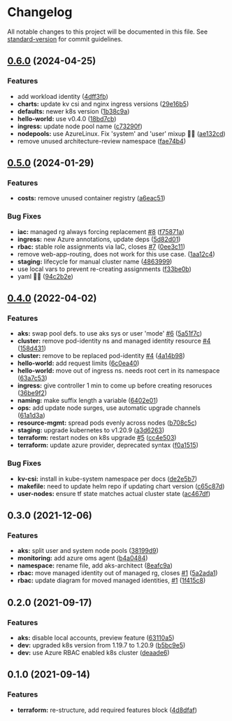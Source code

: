 # Changelog

All notable changes to this project will be documented in this file. See [standard-version](https://github.com/conventional-changelog/standard-version) for commit guidelines.

## [0.6.0](https://github.com/julie-ng/cloudkube-aks-clusters/compare/v0.5.0...v0.6.0) (2024-04-25)


### Features

* add workload identity ([4dff3fb](https://github.com/julie-ng/cloudkube-aks-clusters/commit/4dff3fbcdf234bc897b1e293c92c8c5791a34910))
* **charts:** update kv csi and nginx ingress versions ([29e16b5](https://github.com/julie-ng/cloudkube-aks-clusters/commit/29e16b58bcb66a98d53e1b135542d2c3b85a6a0f))
* **defaults:** newer k8s version ([1b38c9a](https://github.com/julie-ng/cloudkube-aks-clusters/commit/1b38c9a2ee2192b0b0d2b5abf725b37d4723e31e))
* **hello-world:** use v0.4.0 ([18bd7cb](https://github.com/julie-ng/cloudkube-aks-clusters/commit/18bd7cb0e8313fc1c06d8d72f86303710678fede))
* **ingress:** update node pool name ([c73290f](https://github.com/julie-ng/cloudkube-aks-clusters/commit/c73290f9798fdcdf6e28e7adc160b807b6fc88e7))
* **nodepools:** use AzureLinux. Fix 'system' and 'user' mixup 🤦‍♀️ ([ae132cd](https://github.com/julie-ng/cloudkube-aks-clusters/commit/ae132cd6f492705b3cc0e67b2a51b9ffdc3c0bcb))
* remove unused architecture-review namespace ([fae74b4](https://github.com/julie-ng/cloudkube-aks-clusters/commit/fae74b4ac63f5a6a14b20ce7e4e57c35219e01c5))

## [0.5.0](https://github.com/julie-ng/cloudkube-aks-clusters/compare/v0.4.0...v0.5.0) (2024-01-29)


### Features

* **costs:** remove unused container registry ([a6eac51](https://github.com/julie-ng/cloudkube-aks-clusters/commit/a6eac51a8c16ab5cf562ba596e82ea732a3db5e2))


### Bug Fixes

* **iac:** managed rg always forcing replacement [#8](https://github.com/julie-ng/cloudkube-aks-clusters/issues/8) ([f75871a](https://github.com/julie-ng/cloudkube-aks-clusters/commit/f75871a0a1bd7b22b9a07c9336a1e840b374192b))
* **ingress:** new Azure annotations, update deps ([5d82d01](https://github.com/julie-ng/cloudkube-aks-clusters/commit/5d82d0138fd92779760b7f779fb78be80e357330))
* **rbac:** stable role assignments via IaC, closes [#7](https://github.com/julie-ng/cloudkube-aks-clusters/issues/7) ([0ee3c11](https://github.com/julie-ng/cloudkube-aks-clusters/commit/0ee3c113c5fc2add7bf6573808c44eec05a5073e))
* remove web-app-routing, does not work for this use case. ([1aa12c4](https://github.com/julie-ng/cloudkube-aks-clusters/commit/1aa12c4fba09307dd6809df91e682f0abedc50b2))
* **staging:** lifecycle for manual cluster name ([4863999](https://github.com/julie-ng/cloudkube-aks-clusters/commit/4863999c65d43ff46c8a7240a925c0c5a29e9caf))
* use local vars to prevent re-creating assignments ([f33be0b](https://github.com/julie-ng/cloudkube-aks-clusters/commit/f33be0bdc1c4a7352076e4c568e3132cb0ca5d38))
* yaml 🤦‍♀️ ([94c2b2e](https://github.com/julie-ng/cloudkube-aks-clusters/commit/94c2b2eb63614299310921188c30381c40871ff7))

## [0.4.0](https://github.com/julie-ng/cloudkube-aks-clusters/compare/v0.3.0...v0.4.0) (2022-04-02)


### Features

* **aks:** swap pool defs. to use aks sys or user 'mode'  [#6](https://github.com/julie-ng/cloudkube-aks-clusters/issues/6) ([5a51f7c](https://github.com/julie-ng/cloudkube-aks-clusters/commit/5a51f7c37228361ae42861000d3d98f5caa7c260))
* **cluster:** remove pod-identity ns and managed identity resource [#4](https://github.com/julie-ng/cloudkube-aks-clusters/issues/4) ([158d431](https://github.com/julie-ng/cloudkube-aks-clusters/commit/158d431d4d962d4ab9a0fdac28f9b2274633a775))
* **cluster:** remove to be replaced pod-identity [#4](https://github.com/julie-ng/cloudkube-aks-clusters/issues/4) ([4a14b98](https://github.com/julie-ng/cloudkube-aks-clusters/commit/4a14b985449bb55616f91d6ebed813647f396388))
* **hello-world:** add request limits ([6c0ea40](https://github.com/julie-ng/cloudkube-aks-clusters/commit/6c0ea40e4605331c6906ababd2cd014a0f14a838))
* **hello-world:** move out of ingress ns. needs root cert in its namespace ([63a7c53](https://github.com/julie-ng/cloudkube-aks-clusters/commit/63a7c533e205a123cd8b20f473a5b4dc5f3c5ddb))
* **ingress:** give controller 1 min to come up before creating resoruces ([36be9f2](https://github.com/julie-ng/cloudkube-aks-clusters/commit/36be9f245dc914fc9f5f890f51dfeec6ec640477))
* **naming:** make suffix length a variable ([6402e01](https://github.com/julie-ng/cloudkube-aks-clusters/commit/6402e0189637f507cdad33f1e4436773d815767b))
* **ops:** add update node surges, use automatic upgrade channels ([61a1d3a](https://github.com/julie-ng/cloudkube-aks-clusters/commit/61a1d3a0e55dcb7aa0c8e26fd1ddc0ffb19e5988))
* **resource-mgmt:** spread pods evenly across nodes ([b708c5c](https://github.com/julie-ng/cloudkube-aks-clusters/commit/b708c5c60eab1cca17bd984039dab388739680c5))
* **staging:** upgrade kubernetes to v1.20.9 ([a3d6263](https://github.com/julie-ng/cloudkube-aks-clusters/commit/a3d62634e03fe4d1673154f88a8d5f093a49c845))
* **terraform:** restart nodes on k8s upgrade [#5](https://github.com/julie-ng/cloudkube-aks-clusters/issues/5) ([cc4e503](https://github.com/julie-ng/cloudkube-aks-clusters/commit/cc4e5037afd824e26622fc58b346ca6b68910c01))
* **terraform:** update azure provider, deprecated syntax ([f0a1515](https://github.com/julie-ng/cloudkube-aks-clusters/commit/f0a1515b4e675d540a1fff0a711d3bad42782c68))


### Bug Fixes

* **kv-csi:** install in kube-system namespace per docs ([de2e5b7](https://github.com/julie-ng/cloudkube-aks-clusters/commit/de2e5b7b697a32815188d46109eb9cef42f30547))
* **makefile:** need to update helm repo if updating chart version ([c65c87d](https://github.com/julie-ng/cloudkube-aks-clusters/commit/c65c87d2d672b3f3b197a5b3e20ab0652951bfe6))
* **user-nodes:** ensure tf state matches actual cluster state ([ac467df](https://github.com/julie-ng/cloudkube-aks-clusters/commit/ac467df4547514a1469262ada0cadc9bc7960e95))

## 0.3.0 (2021-12-06)


### Features

* **aks:** split user and system node pools ([38199d9](https://github.com/julie-ng/cloudkube-aks-clusters/commit/38199d9bd83da01f91b9c5c385a92a609eb9e5a8))
* **monitoring:** add azure oms agent ([b4a0484](https://github.com/julie-ng/cloudkube-aks-clusters/commit/b4a04840ea90c702e9e1bab71fd96ad128c70766))
* **namespace:** rename file, add aks-architect ([8eafc9a](https://github.com/julie-ng/cloudkube-aks-clusters/commit/8eafc9a1cce2d55b3d7a937bc4ef479f441669f8))
* **rbac:** move managed identity out of managed rg, closes [#1](https://github.com/julie-ng/cloudkube-aks-clusters/issues/1) ([5a2ada1](https://github.com/julie-ng/cloudkube-aks-clusters/commit/5a2ada123f6e34e79a35e104c15c471c444bfcf5))
* **rbac:** update diagram for moved managed identities, [#1](https://github.com/julie-ng/cloudkube-aks-clusters/issues/1) ([1f415c8](https://github.com/julie-ng/cloudkube-aks-clusters/commit/1f415c81d99213ae6c12871c9e2c6b23e18e22d6))

## 0.2.0 (2021-09-17)


### Features

* **aks:** disable local accounts, preview feature ([63110a5](https://github.com/julie-ng/cloudkube-aks-clusters/commit/63110a57590cfd29a97ee1be726fc5a710e5d332))
* **dev:** upgraded k8s version from 1.19.7 to 1.20.9 ([b5bc9e5](https://github.com/julie-ng/cloudkube-aks-clusters/commit/b5bc9e52d53ad9bf073b81e9113c396e3ea3a016))
* **dev:** use Azure RBAC enabled k8s cluster ([deaade6](https://github.com/julie-ng/cloudkube-aks-clusters/commit/deaade6e06f8d00dc38baeb519169e6d0fa3681f))

## 0.1.0 (2021-09-14)

### Features

* **terraform:** re-structure, add required features block ([4d8dfaf](https://github.com/julie-ng/cloudkube-aks-clusters/commit/4d8dfaf13a01dd4458b8f7b915f802abd56c15f3))

